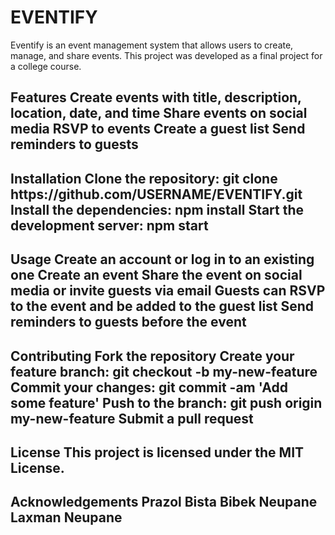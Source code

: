<h1>EVENTIFY</h1>
Eventify is an event management system that allows users to create, manage, and share events. This project was developed as a final project for a college course.

<h2>Features
Create events with title, description, location, date, and time
Share events on social media
RSVP to events
Create a guest list
Send reminders to guests
<h2>Installation
Clone the repository: git clone https://github.com/USERNAME/EVENTIFY.git
Install the dependencies: npm install
Start the development server: npm start
<h2>Usage
Create an account or log in to an existing one
Create an event
Share the event on social media or invite guests via email
Guests can RSVP to the event and be added to the guest list
Send reminders to guests before the event
<h2>Contributing
Fork the repository
Create your feature branch: git checkout -b my-new-feature
Commit your changes: git commit -am 'Add some feature'
Push to the branch: git push origin my-new-feature
Submit a pull request
<h2>License
This project is licensed under the MIT License.

<h2>Acknowledgements
Prazol Bista
Bibek Neupane
Laxman Neupane



